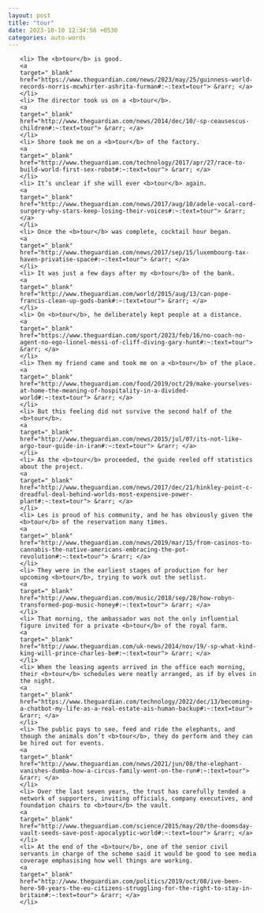 ```yaml
---
layout: post
title: "tour"
date: 2023-10-10 12:34:56 +0530
categories: auto-words
---
```

<ol>

    <li> The <b>tour</b> is good.
    <a 
    target="_blank" 
    href="https://www.theguardian.com/news/2023/may/25/guinness-world-records-norris-mcwhirter-ashrita-furman#:~:text=tour"> &rarr; </a>
    </li>
    <li> The director took us on a <b>tour</b>.
    <a 
    target="_blank" 
    href="http://www.theguardian.com/news/2014/dec/10/-sp-ceausescus-children#:~:text=tour"> &rarr; </a>
    </li>
    <li> Shore took me on a <b>tour</b> of the factory.
    <a 
    target="_blank" 
    href="http://www.theguardian.com/technology/2017/apr/27/race-to-build-world-first-sex-robot#:~:text=tour"> &rarr; </a>
    </li>
    <li> It’s unclear if she will ever <b>tour</b> again.
    <a 
    target="_blank" 
    href="http://www.theguardian.com/news/2017/aug/10/adele-vocal-cord-surgery-why-stars-keep-losing-their-voices#:~:text=tour"> &rarr; </a>
    </li>
    <li> Once the <b>tour</b> was complete, cocktail hour began.
    <a 
    target="_blank" 
    href="http://www.theguardian.com/news/2017/sep/15/luxembourg-tax-haven-privatise-space#:~:text=tour"> &rarr; </a>
    </li>
    <li> It was just a few days after my <b>tour</b> of the bank.
    <a 
    target="_blank" 
    href="http://www.theguardian.com/world/2015/aug/13/can-pope-francis-clean-up-gods-bank#:~:text=tour"> &rarr; </a>
    </li>
    <li> On <b>tour</b>, he deliberately kept people at a distance.
    <a 
    target="_blank" 
    href="https://www.theguardian.com/sport/2023/feb/16/no-coach-no-agent-no-ego-lionel-messi-of-cliff-diving-gary-hunt#:~:text=tour"> &rarr; </a>
    </li>
    <li> Then my friend came and took me on a <b>tour</b> of the place.
    <a 
    target="_blank" 
    href="http://www.theguardian.com/food/2019/oct/29/make-yourselves-at-home-the-meaning-of-hospitality-in-a-divided-world#:~:text=tour"> &rarr; </a>
    </li>
    <li> But this feeling did not survive the second half of the <b>tour</b>.
    <a 
    target="_blank" 
    href="http://www.theguardian.com/news/2015/jul/07/its-not-like-argo-tour-guide-in-iran#:~:text=tour"> &rarr; </a>
    </li>
    <li> As the <b>tour</b> proceeded, the guide reeled off statistics about the project.
    <a 
    target="_blank" 
    href="http://www.theguardian.com/news/2017/dec/21/hinkley-point-c-dreadful-deal-behind-worlds-most-expensive-power-plant#:~:text=tour"> &rarr; </a>
    </li>
    <li> Les is proud of his community, and he has obviously given the <b>tour</b> of the reservation many times.
    <a 
    target="_blank" 
    href="http://www.theguardian.com/news/2019/mar/15/from-casinos-to-cannabis-the-native-americans-embracing-the-pot-revolution#:~:text=tour"> &rarr; </a>
    </li>
    <li> They were in the earliest stages of production for her upcoming <b>tour</b>, trying to work out the setlist.
    <a 
    target="_blank" 
    href="http://www.theguardian.com/music/2018/sep/28/how-robyn-transformed-pop-music-honey#:~:text=tour"> &rarr; </a>
    </li>
    <li> That morning, the ambassador was not the only influential figure invited for a private <b>tour</b> of the royal farm.
    <a 
    target="_blank" 
    href="http://www.theguardian.com/uk-news/2014/nov/19/-sp-what-kind-king-will-prince-charles-be#:~:text=tour"> &rarr; </a>
    </li>
    <li> When the leasing agents arrived in the office each morning, their <b>tour</b> schedules were neatly arranged, as if by elves in the night.
    <a 
    target="_blank" 
    href="https://www.theguardian.com/technology/2022/dec/13/becoming-a-chatbot-my-life-as-a-real-estate-ais-human-backup#:~:text=tour"> &rarr; </a>
    </li>
    <li> The public pays to see, feed and ride the elephants, and though the animals don’t <b>tour</b>, they do perform and they can be hired out for events.
    <a 
    target="_blank" 
    href="http://www.theguardian.com/news/2021/jun/08/the-elephant-vanishes-dumba-how-a-circus-family-went-on-the-run#:~:text=tour"> &rarr; </a>
    </li>
    <li> Over the last seven years, the trust has carefully tended a network of supporters, inviting officials, company executives, and foundation chairs to <b>tour</b> the vault.
    <a 
    target="_blank" 
    href="http://www.theguardian.com/science/2015/may/20/the-doomsday-vault-seeds-save-post-apocalyptic-world#:~:text=tour"> &rarr; </a>
    </li>
    <li> At the end of the <b>tour</b>, one of the senior civil servants in charge of the scheme said it would be good to see media coverage emphasising how well things are working.
    <a 
    target="_blank" 
    href="http://www.theguardian.com/politics/2019/oct/08/ive-been-here-50-years-the-eu-citizens-struggling-for-the-right-to-stay-in-britain#:~:text=tour"> &rarr; </a>
    </li>
